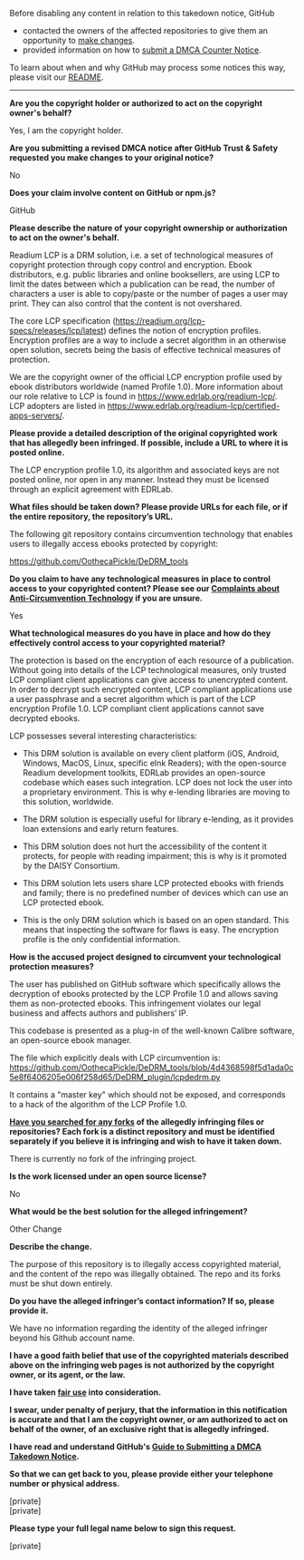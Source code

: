 Before disabling any content in relation to this takedown notice, GitHub
- contacted the owners of the affected repositories to give them an opportunity to [make changes](https://docs.github.com/en/github/site-policy/dmca-takedown-policy#a-how-does-this-actually-work).
- provided information on how to [submit a DMCA Counter Notice](https://docs.github.com/en/articles/guide-to-submitting-a-dmca-counter-notice).

To learn about when and why GitHub may process some notices this way, please visit our [README](https://github.com/github/dmca/blob/master/README.md#anatomy-of-a-takedown-notice).

---

**Are you the copyright holder or authorized to act on the copyright owner's behalf?**

Yes, I am the copyright holder.

**Are you submitting a revised DMCA notice after GitHub Trust & Safety requested you make changes to your original notice?**

No

**Does your claim involve content on GitHub or npm.js?**

GitHub

**Please describe the nature of your copyright ownership or authorization to act on the owner's behalf.**

Readium LCP is a DRM solution, i.e. a set of technological measures of copyright protection through copy control and encryption. Ebook distributors, e.g. public libraries and online booksellers, are using LCP to limit the dates between which a publication can be read, the number of characters a user is able to copy/paste or the number of pages a user may print. They can also control that the content is not overshared.

The core LCP specification (https://readium.org/lcp-specs/releases/lcp/latest) defines the notion of encryption profiles. Encryption profiles are a way to include a secret algorithm in an otherwise open solution, secrets being the basis of effective technical measures of protection.

We are the copyright owner of the official LCP encryption profile used by ebook distributors worldwide (named Profile 1.0). More information about our role relative to LCP is found in https://www.edrlab.org/readium-lcp/. LCP adopters are listed in https://www.edrlab.org/readium-lcp/certified-apps-servers/.

**Please provide a detailed description of the original copyrighted work that has allegedly been infringed. If possible, include a URL to where it is posted online.**

The LCP encryption profile 1.0, its algorithm and associated keys are not posted online, nor open in any manner. Instead they must be licensed through an explicit agreement with EDRLab.

**What files should be taken down? Please provide URLs for each file, or if the entire repository, the repository’s URL.**

The following git repository contains circumvention technology that enables users to illegally access ebooks protected by copyright:

https://github.com/OothecaPickle/DeDRM_tools

**Do you claim to have any technological measures in place to control access to your copyrighted content? Please see our <a href="https://docs.github.com/articles/guide-to-submitting-a-dmca-takedown-notice#complaints-about-anti-circumvention-technology">Complaints about Anti-Circumvention Technology</a> if you are unsure.**

Yes

**What technological measures do you have in place and how do they effectively control access to your copyrighted material?**

The protection is based on the encryption of each resource of a publication. Without going into details of the LCP technological measures, only trusted LCP compliant client applications can give access to unencrypted content. In order to decrypt such encrypted content, LCP compliant applications use a user passphrase and a secret algorithm which is part of the LCP encryption Profile 1.0. LCP compliant client applications cannot save decrypted ebooks.

LCP possesses several interesting characteristics:

- This DRM solution is available on every client platform (iOS, Android, Windows, MacOS, Linux, specific eInk Readers); with the open-source Readium development toolkits, EDRLab provides an open-source codebase which eases such integration. LCP does not lock the user into a proprietary environment. This is why e-lending libraries are moving to this solution, worldwide.

- The DRM solution is especially useful for library e-lending, as it provides loan extensions and early return features.

- This DRM solution does not hurt the accessibility of the content it protects, for people with reading impairment; this is why is it promoted by the DAISY Consortium.

- This DRM solution lets users share LCP protected ebooks with friends and family; there is no predefined number of devices which can use an LCP protected ebook.

- This is the only DRM solution which is based on an open standard. This means that inspecting the software for flaws is easy. The encryption profile is the only confidential information.

**How is the accused project designed to circumvent your technological protection measures?**

The user has published on GitHub software which specifically allows the decryption of ebooks protected by the LCP Profile 1.0 and allows saving them as non-protected ebooks. This infringement violates our legal business and affects authors and publishers’ IP.

This codebase is presented as a plug-in of the well-known Calibre software, an open-source ebook manager.

The file which explicitly deals with LCP circumvention is:  
https://github.com/OothecaPickle/DeDRM_tools/blob/4d4368598f5d1ada0c5e8f6406205e006f258d65/DeDRM_plugin/lcpdedrm.py

It contains a "master key" which should not be exposed, and corresponds to a hack of the algorithm of the LCP Profile 1.0.

**<a href="https://docs.github.com/articles/dmca-takedown-policy#b-what-about-forks-or-whats-a-fork">Have you searched for any forks</a> of the allegedly infringing files or repositories? Each fork is a distinct repository and must be identified separately if you believe it is infringing and wish to have it taken down.**

There is currently no fork of the infringing project.

**Is the work licensed under an open source license?**

No

**What would be the best solution for the alleged infringement?**

Other Change

**Describe the change.**

The purpose of this repository is to illegally access copyrighted material, and the content of the repo was illegally obtained. The repo and its forks must be shut down entirely.

**Do you have the alleged infringer’s contact information? If so, please provide it.**

We have no information regarding the identity of the alleged infringer beyond his Github account name.

**I have a good faith belief that use of the copyrighted materials described above on the infringing web pages is not authorized by the copyright owner, or its agent, or the law.**

**I have taken <a href="https://www.lumendatabase.org/topics/22">fair use</a> into consideration.**

**I swear, under penalty of perjury, that the information in this notification is accurate and that I am the copyright owner, or am authorized to act on behalf of the owner, of an exclusive right that is allegedly infringed.**

**I have read and understand GitHub's <a href="https://docs.github.com/articles/guide-to-submitting-a-dmca-takedown-notice/">Guide to Submitting a DMCA Takedown Notice</a>.**

**So that we can get back to you, please provide either your telephone number or physical address.**

[private]  
[private]  

**Please type your full legal name below to sign this request.**

[private]  
